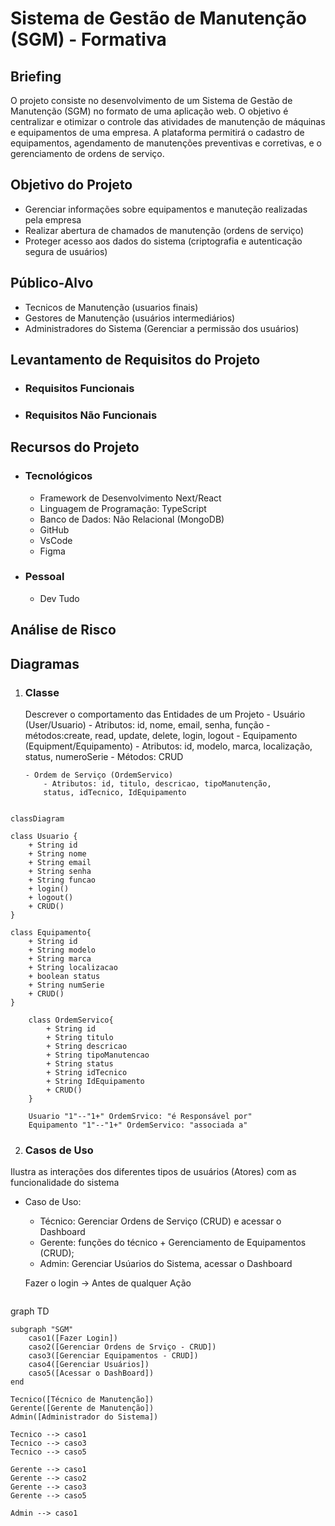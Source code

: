 # Sistema de Gestão de Manutenção (SGM) - Formativa

## Briefing

O projeto consiste no desenvolvimento de um Sistema de Gestão de Manutenção (SGM) no formato de uma aplicação web. O objetivo é centralizar e otimizar o controle das atividades de manutenção de máquinas e equipamentos de uma empresa. A plataforma permitirá o cadastro de equipamentos, agendamento de manutenções preventivas e corretivas, e o gerenciamento de ordens de serviço.

## Objetivo do Projeto

- Gerenciar informações sobre equipamentos e manuteção
  realizadas pela empresa
- Realizar abertura de chamados de manutenção (ordens de serviço)
- Proteger acesso aos dados do sistema (criptografia e autenticação segura de usuários)

## Público-Alvo

- Tecnicos de Manutenção (usuarios finais)
- Gestores de Manutenção (usuários intermediários)
- Administradores do Sistema (Gerenciar a permissão dos usuários)

## Levantamento de Requisitos do Projeto

- ### Requisitos Funcionais

- ### Requisitos Não Funcionais

## Recursos do Projeto

- ### Tecnológicos
  - Framework de Desenvolvimento Next/React
  - Linguagem de Programação: TypeScript
  - Banco de Dados: Não Relacional (MongoDB)
  - GitHub
  - VsCode
  - Figma
- ### Pessoal
  - Dev Tudo

## Análise de Risco

## Diagramas

1.  ### Classe

    Descrever o comportamento das Entidades de um Projeto - Usuário (User/Usuario) - Atributos: id, nome, email, senha, função - métodos:create, read, update, delete, login, logout - Equipamento (Equipment/Equipamento) - Atributos: id, modelo, marca, localização, status, numeroSerie - Métodos: CRUD

        - Ordem de Serviço (OrdemServico)
            - Atributos: id, titulo, descricao, tipoManutenção,
            status, idTecnico, IdEquipamento

```mermaid

classDiagram

class Usuario {
    + String id
    + String nome
    + String email
    + String senha
    + String funcao
    + login()
    + logout()
    + CRUD()
}

class Equipamento{
    + String id
    + String modelo
    + String marca
    + String localizacao
    + boolean status
    + String numSerie
    + CRUD()
}

    class OrdemServico{
        + String id
        + String titulo
        + String descricao
        + String tipoManutencao
        + String status
        + String idTecnico
        + String IdEquipamento
        + CRUD()
    }

    Usuario "1"--"1+" OrdemSrvico: "é Responsável por"
    Equipamento "1"--"1+" OrdemServico: "associada a"

```

2. ### Casos de Uso
Ilustra as interações dos diferentes tipos de usuários (Atores) com as funcionalidade do sistema

- Caso de Uso:
    - Técnico: Gerenciar Ordens de Serviço (CRUD) e acessar o Dashboard
    - Gerente: funções do técnico + Gerenciamento de Equipamentos (CRUD);
    - Admin: Gerenciar Usúarios do Sistema, acessar o Dashboard

    Fazer o login -> Antes de  qualquer Ação

    ```mermaid

graph TD

    subgraph "SGM"
        caso1([Fazer Login])
        caso2([Gerenciar Ordens de Srviço - CRUD])
        caso3([Gerenciar Equipamentos - CRUD])
        caso4([Gerenciar Usuários])
        caso5([Acessar o DashBoard])
    end

    Tecnico([Técnico de Manutenção])
    Gerente([Gerente de Manutenção])
    Admin([Administrador do Sistema])

    Tecnico --> caso1
    Tecnico --> caso3
    Tecnico --> caso5

    Gerente --> caso1
    Gerente --> caso2
    Gerente --> caso3
    Gerente --> caso5

    Admin --> caso1
```